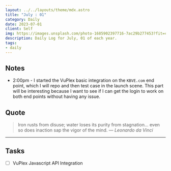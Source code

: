 ```yaml
---
layout: ../../layouts/theme/mdx.astro
title: "July : 01"
category: Daily
date: 2023-07-01
client: Self
img: https://images.unsplash.com/photo-1685902397716-7ac29b277453?fit=crop&q=85&w=1400&h=700
description: Daily Log for July, 01 of each year.
tags:
- daily
---
```


## Notes

- 2:00pm - I started the VuPlex basic integration on the `KBVE.com` end point, which I will repo and then test case in the launch scene. This part will be interesting because I want to see if I can get the login to work on both end points without having any issue. 

## Quote

> Iron rusts from disuse; water loses its purity from stagnation... even so does inaction sap the vigor of the mind.
> — <cite>Leonardo da Vinci</cite>

---

## Tasks

- [ ] VuPlex Javascript API Integration